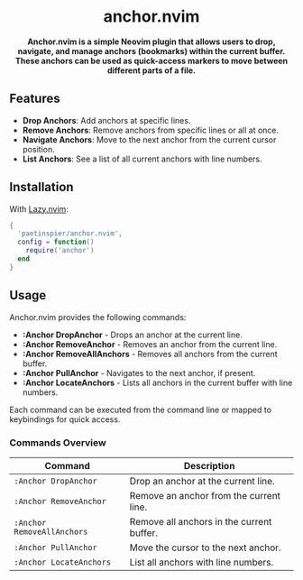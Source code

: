 <h1 align="center">
  anchor.nvim
</h1>

<p align="center">
  <b>Anchor.nvim is a simple Neovim plugin that allows users to drop, navigate, and manage anchors (bookmarks) within the current buffer. These anchors can be used as quick-access markers to move between different parts of a file.</b>
</p>

## Features

- **Drop Anchors**: Add anchors at specific lines.
- **Remove Anchors**: Remove anchors from specific lines or all at once.
- **Navigate Anchors**: Move to the next anchor from the current cursor position.
- **List Anchors**: See a list of all current anchors with line numbers.

## Installation

With [Lazy.nvim](https://github.com/folke/lazy.nvim):

```lua
{
  'paetinspier/anchor.nvim',
  config = function()
    require('anchor')
  end
}

```

## Usage

Anchor.nvim provides the following commands:

- **:Anchor DropAnchor** - Drops an anchor at the current line.
- **:Anchor RemoveAnchor** - Removes an anchor from the current line.
- **:Anchor RemoveAllAnchors** - Removes all anchors from the current buffer.
- **:Anchor PullAnchor** - Navigates to the next anchor, if present.
- **:Anchor LocateAnchors** - Lists all anchors in the current buffer with line numbers.

Each command can be executed from the command line or mapped to keybindings for quick access.

### Commands Overview

| Command                    | Description                               |
| -------------------------- | ----------------------------------------- |
| `:Anchor DropAnchor`       | Drop an anchor at the current line.       |
| `:Anchor RemoveAnchor`     | Remove an anchor from the current line.   |
| `:Anchor RemoveAllAnchors` | Remove all anchors in the current buffer. |
| `:Anchor PullAnchor`       | Move the cursor to the next anchor.       |
| `:Anchor LocateAnchors`    | List all anchors with line numbers.       |
